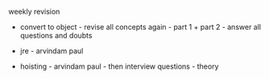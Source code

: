


weekly revision 

- convert to object - revise all concepts again - part 1 + part 2 - answer all questions and doubts 

- jre - arvindam paul 
- hoisting - arvindam paul - then interview questions - theory  
